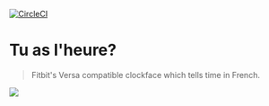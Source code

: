 [![CircleCI](https://circleci.com/gh/dmi3y/tu-as-l-heure.svg?style=svg)](https://circleci.com/gh/dmi3y/tu-as-l-heure)
# Tu as l'heure?

> Fitbit's Versa compatible clockface which tells time in French.

![](./screenshots/tu-as-l-heure-default.png)
